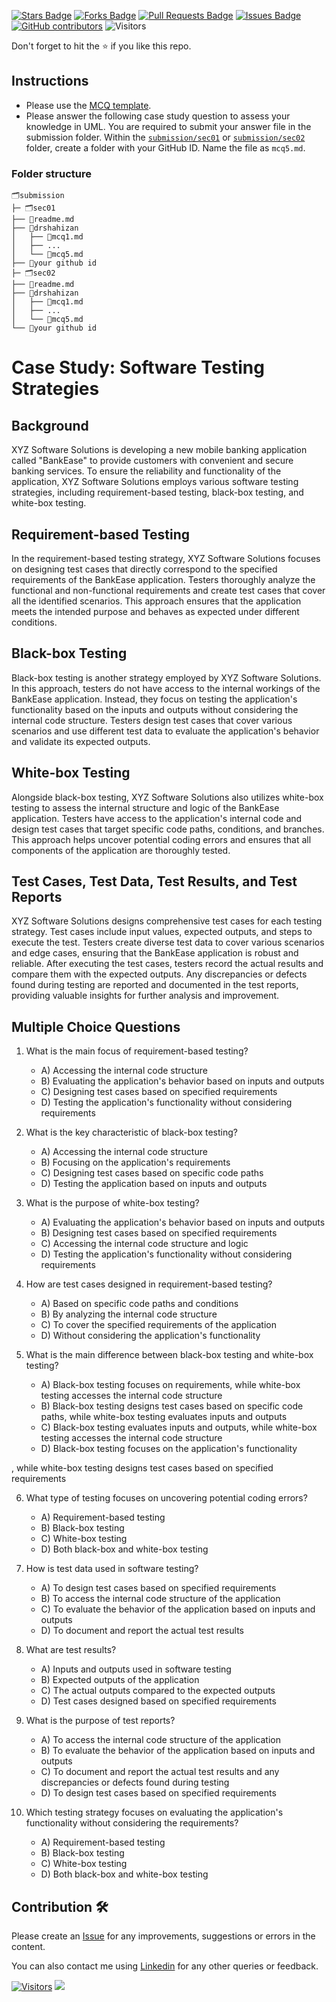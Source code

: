 <a href="https://github.com/drshahizan/software-engineering/stargazers"><img src="https://img.shields.io/github/stars/drshahizan/software-engineering" alt="Stars Badge"/></a>
<a href="https://github.com/drshahizan/software-engineering/network/members"><img src="https://img.shields.io/github/forks/drshahizan/software-engineering" alt="Forks Badge"/></a>
<a href="https://github.com/drshahizan/software-engineering/pulls"><img src="https://img.shields.io/github/issues-pr/drshahizan/software-engineering" alt="Pull Requests Badge"/></a>
<a href="https://github.com/drshahizan/software-engineering"><img src="https://img.shields.io/github/issues/drshahizan/software-engineering" alt="Issues Badge"/></a>
<a href="https://github.com/drshahizan/software-engineering/graphs/contributors"><img alt="GitHub contributors" src="https://img.shields.io/github/contributors/drshahizan/software-engineering?color=2b9348"></a>
![Visitors](https://api.visitorbadge.io/api/visitors?path=https%3A%2F%2Fgithub.com%2Fdrshahizan%2Fsoftware-engineering&labelColor=%23d9e3f0&countColor=%23697689&style=flat)

Don't forget to hit the :star: if you like this repo.

## Instructions
- Please use the [MCQ template](temp_mcq.md).
- Please answer the following case study question to assess your knowledge in UML. You are required to submit your answer file in the submission folder. Within the [`submission/sec01`](../uml/submission/sec01) or [`submission/sec02`](../uml/submission//sec02) folder, create a folder with your GitHub ID. Name the file as `mcq5.md`.

### Folder structure

```
🗂️submission
├─ 🗂️sec01
├── 📄readme.md
├── 📁drshahizan
│   ├── 📄mcq1.md
│   ├── ...
│   └── 📄mcq5.md
├── 📁your github id
├─ 🗂️sec02
├── 📄readme.md
├── 📁drshahizan
│   ├── 📄mcq1.md
│   ├── ...
│   └── 📄mcq5.md
└── 📁your github id
```

# Case Study: Software Testing Strategies

## Background
XYZ Software Solutions is developing a new mobile banking application called "BankEase" to provide customers with convenient and secure banking services. To ensure the reliability and functionality of the application, XYZ Software Solutions employs various software testing strategies, including requirement-based testing, black-box testing, and white-box testing.

## Requirement-based Testing
In the requirement-based testing strategy, XYZ Software Solutions focuses on designing test cases that directly correspond to the specified requirements of the BankEase application. Testers thoroughly analyze the functional and non-functional requirements and create test cases that cover all the identified scenarios. This approach ensures that the application meets the intended purpose and behaves as expected under different conditions.

## Black-box Testing
Black-box testing is another strategy employed by XYZ Software Solutions. In this approach, testers do not have access to the internal workings of the BankEase application. Instead, they focus on testing the application's functionality based on the inputs and outputs without considering the internal code structure. Testers design test cases that cover various scenarios and use different test data to evaluate the application's behavior and validate its expected outputs.

## White-box Testing
Alongside black-box testing, XYZ Software Solutions also utilizes white-box testing to assess the internal structure and logic of the BankEase application. Testers have access to the application's internal code and design test cases that target specific code paths, conditions, and branches. This approach helps uncover potential coding errors and ensures that all components of the application are thoroughly tested.

## Test Cases, Test Data, Test Results, and Test Reports
XYZ Software Solutions designs comprehensive test cases for each testing strategy. Test cases include input values, expected outputs, and steps to execute the test. Testers create diverse test data to cover various scenarios and edge cases, ensuring that the BankEase application is robust and reliable. After executing the test cases, testers record the actual results and compare them with the expected outputs. Any discrepancies or defects found during testing are reported and documented in the test reports, providing valuable insights for further analysis and improvement.

## Multiple Choice Questions

1. What is the main focus of requirement-based testing?
   - A) Accessing the internal code structure
   - B) Evaluating the application's behavior based on inputs and outputs
   - C) Designing test cases based on specified requirements
   - D) Testing the application's functionality without considering requirements

2. What is the key characteristic of black-box testing?
   - A) Accessing the internal code structure
   - B) Focusing on the application's requirements
   - C) Designing test cases based on specific code paths
   - D) Testing the application based on inputs and outputs

3. What is the purpose of white-box testing?
   - A) Evaluating the application's behavior based on inputs and outputs
   - B) Designing test cases based on specified requirements
   - C) Accessing the internal code structure and logic
   - D) Testing the application's functionality without considering requirements

4. How are test cases designed in requirement-based testing?
   - A) Based on specific code paths and conditions
   - B) By analyzing the internal code structure
   - C) To cover the specified requirements of the application
   - D) Without considering the application's functionality

5. What is the main difference between black-box testing and white-box testing?
   - A) Black-box testing focuses on requirements, while white-box testing accesses the internal code structure
   - B) Black-box testing designs test cases based on specific code paths, while white-box testing evaluates inputs and outputs
   - C) Black-box testing evaluates inputs and outputs, while white-box testing accesses the internal code structure
   - D) Black-box testing focuses on the application's functionality

, while white-box testing designs test cases based on specified requirements

6. What type of testing focuses on uncovering potential coding errors?
   - A) Requirement-based testing
   - B) Black-box testing
   - C) White-box testing
   - D) Both black-box and white-box testing

7. How is test data used in software testing?
   - A) To design test cases based on specified requirements
   - B) To access the internal code structure of the application
   - C) To evaluate the behavior of the application based on inputs and outputs
   - D) To document and report the actual test results

8. What are test results?
   - A) Inputs and outputs used in software testing
   - B) Expected outputs of the application
   - C) The actual outputs compared to the expected outputs
   - D) Test cases designed based on specified requirements

9. What is the purpose of test reports?
   - A) To access the internal code structure of the application
   - B) To evaluate the behavior of the application based on inputs and outputs
   - C) To document and report the actual test results and any discrepancies or defects found during testing
   - D) To design test cases based on specified requirements

10. Which testing strategy focuses on evaluating the application's functionality without considering the requirements?
    - A) Requirement-based testing
    - B) Black-box testing
    - C) White-box testing
    - D) Both black-box and white-box testing

## Contribution 🛠️
Please create an [Issue](https://github.com/drshahizan/software-engineering/issues) for any improvements, suggestions or errors in the content.

You can also contact me using [Linkedin](https://www.linkedin.com/in/drshahizan/) for any other queries or feedback.

[![Visitors](https://api.visitorbadge.io/api/visitors?path=https%3A%2F%2Fgithub.com%2Fdrshahizan&labelColor=%23697689&countColor=%23555555&style=plastic)](https://visitorbadge.io/status?path=https%3A%2F%2Fgithub.com%2Fdrshahizan)
![](https://hit.yhype.me/github/profile?user_id=81284918)
